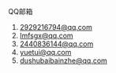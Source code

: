 QQ邮箱

1. 2929216794@qq.com
2. lmfsgx@qq.com
3. 2440836144@qq.com
4. yuetui@qq.com
5. dushubaibainzhe@qq.com
